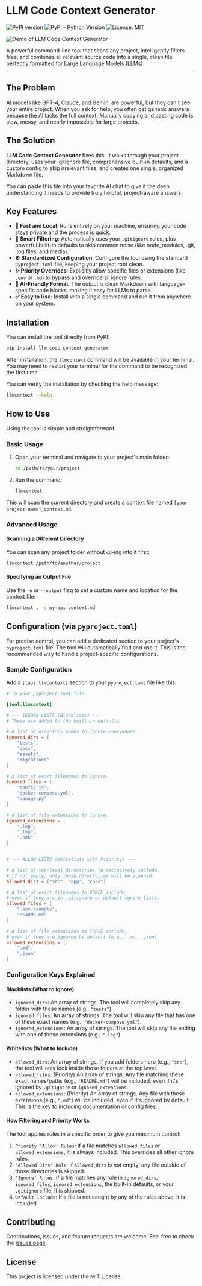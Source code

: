 # LLM Code Context Generator

[![PyPI version](https://badge.fury.io/py/llm-code-context-generator.svg)](https://badge.fury.io/py/llm-code-context-generator)
![PyPI - Python Version](https://img.shields.io/pypi/pyversions/llm-code-context-generator)
[![License: MIT](https://img.shields.io/github/license/masoudkaarimi/llm-code-context-generator.svg)](https://opensource.org/licenses/MIT)

![Demo of LLM Code Context Generator](https://raw.githubusercontent.com/masoudkaarimi/llm-code-context-generator/master/demo.gif)

A powerful command-line tool that scans any project, intelligently filters files, and combines all relevant source code into a single, clean file perfectly formatted for Large
Language Models (LLMs).

---

## The Problem

AI models like GPT-4, Claude, and Gemini are powerful, but they can't see your entire project. When you ask for help, you often get generic answers because the AI lacks the full
context. Manually copying and pasting code is slow, messy, and nearly impossible for large projects.

## The Solution

**LLM Code Context Generator** fixes this. It walks through your project directory, uses your .gitignore file, comprehensive built-in defaults, and a custom config to skip
irrelevant files, and creates one single, organized Markdown file.

You can paste this file into your favorite AI chat to give it the deep understanding it needs to provide truly helpful, project-aware answers.

## Key Features

- **🚀 Fast and Local**: Runs entirely on your machine, ensuring your code stays private and the process is quick.
- **🧠 Smart Filtering**: Automatically uses your `.gitignore` rules, plus powerful built-in defaults to skip common noise (like node_modules, .git, .log files, and media).
- **⚙️ Standardized Configuration**: Configure the tool using the standard `pyproject.toml` file, keeping your project root clean.
- **✨ Priority Overrides**: Explicitly allow specific files or extensions (like `.env` or `.md`) to bypass and override all ignore rules.
- **🤖 AI-Friendly Format**: The output is clean Markdown with language-specific code blocks, making it easy for LLMs to parse.
- **✅ Easy to Use**: Install with a single command and run it from anywhere on your system.

## Installation

You can install the tool directly from PyPI:

```bash
pip install llm-code-context-generator
```

After installation, the `llmcontext` command will be available in your terminal. You may need to restart your terminal for the command to be recognized the first time.

You can verify the installation by checking the help message:

```bash
llmcontext --help
```

## How to Use

Using the tool is simple and straightforward.

### Basic Usage

1. Open your terminal and navigate to your project's main folder:
   ```bash
   cd /path/to/your/project
   ```
2. Run the command:
   ```bash
   llmcontext
   ```

This will scan the current directory and create a context file named `[your-project-name]_context.md`.

### Advanced Usage

#### Scanning a Different Directory

You can scan any project folder without `cd`-ing into it first:

```bash
llmcontext /path/to/another/project
```

#### Specifying an Output File

Use the `-o` or `--output` flag to set a custom name and location for the context file:

```bash
llmcontext . -o my-api-context.md
```

## Configuration (via `pyproject.toml`)

For precise control, you can add a dedicated section to your project's `pyproject.toml` file. The tool will automatically find and use it. This is the recommended way to handle
project-specific configurations.

### Sample Configuration

Add a `[tool.llmcontext]` section to your `pyproject.toml` file like this:

```toml
# In your pyproject.toml file

[tool.llmcontext]

# --- IGNORE LISTS (Blacklists) ---
# These are added to the built-in defaults

# A list of directory names to ignore everywhere.
ignored_dirs = [
    "tests",
    "docs",
    "assets",
    "migrations"
]

# A list of exact filenames to ignore.
ignored_files = [
    "config.js",
    "docker-compose.yml",
    "manage.py"
]

# A list of file extensions to ignore.
ignored_extensions = [
    ".log",
    ".tmp",
    ".bak"
]


# --- ALLOW LISTS (Whitelists with Priority) ---

# A list of top-level directories to exclusively include.
# If not empty, only these directories will be scanned.
allowed_dirs = ["src", "app", "core"]

# A list of exact filenames to FORCE include,
# even if they are in .gitignore or default ignore lists.
allowed_files = [
    ".env.example",
    "README.md"
]

# A list of file extensions to FORCE include,
# even if they are ignored by default (e.g., .md, .json).
allowed_extensions = [
    ".md",
    ".json"
]
```

### Configuration Keys Explained

#### Blacklists (What to Ignore)

- `ignored_dirs`: An array of strings. The tool will completely skip any folder with these names (e.g., `"tests"`).
- `ignored_files`: An array of strings. The tool will skip any file that has one of these exact names (e.g., `"docker-compose.yml"`).
- `ignored_extensions`: An array of strings. The tool will skip any file ending with one of these extensions (e.g., `".log"`).

#### Whitelists (What to Include)

- `allowed_dirs`: An array of strings. If you add folders here (e.g., `"src"`), the tool will only look inside those folders at the top level.
- `allowed_files`: (Priority) An array of strings. Any file matching these exact names/paths (e.g., `"README.md"`) will be included, even if it's ignored by `.gitignore` or
  `ignored_extensions`.
- `allowed_extensions`: (Priority) An array of strings. Any file with these extensions (e.g., `".md"`) will be included, even if it's ignored by default. This is the key to
  including documentation or config files.

#### How Filtering and Priority Works

The tool applies rules in a specific order to give you maximum control:

1. `Priority 'Allow' Rules`: If a file matches `allowed_files` or `allowed_extensions`, it is always included. This overrides all other ignore rules.
2. `'Allowed Dirs' Rule`: If `allowed_dirs` is not empty, any file outside of those directories is skipped.
3. `'Ignore' Rules`: If a file matches any rule in `ignored_dirs`, `ignored_files`, `ignored_extensions`, the built-in defaults, or your `.gitignore` file, it is skipped.
4. `Default Include`: If a file is not caught by any of the rules above, it is included.

## Contributing

Contributions, issues, and feature requests are welcome! Feel free to check the [issues page](https://github.com/masoudkaarimi/llm-code-context-generator/issues).

## License

This project is licensed under the MIT License.